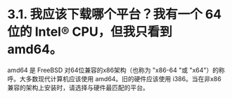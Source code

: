 # 3.1. 我应该下载哪个平台？我有一个 64 位的 Intel® CPU，但我只看到 amd64。

amd64 是 FreeBSD 对64位兼容的x86架构（也称为 "x86-64 "或 "x64"）的称呼。大多数现代计算机应该使用 amd64。旧的硬件应该使用 i386。当在非x86 兼容的架构上安装时，请选择与硬件最匹配的平台。
